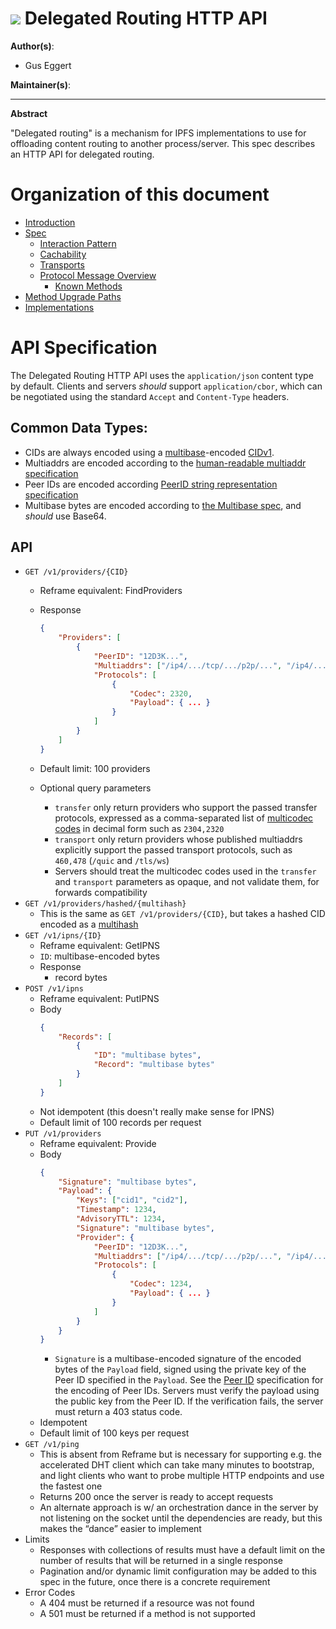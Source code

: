 # ![](https://img.shields.io/badge/status-wip-orange.svg?style=flat-square) Delegated Routing HTTP API

**Author(s)**:
- Gus Eggert

**Maintainer(s)**:

* * *

**Abstract**

"Delegated routing" is a mechanism for IPFS implementations to use for offloading content routing to another process/server. This spec describes an HTTP API for delegated routing.

# Organization of this document

- [Introduction](#introduction)
- [Spec](#spec)
  - [Interaction Pattern](#interaction-pattern)
  - [Cachability](#cachability)
  - [Transports](#transports)
  - [Protocol Message Overview](#protocol-message-overview)
    - [Known Methods](#known-methods)
- [Method Upgrade Paths](#method-upgrade-paths)
- [Implementations](#implementations)

# API Specification
The Delegated Routing HTTP API uses the `application/json` content type by default. Clients and servers *should* support `application/cbor`, which can be negotiated using the standard `Accept` and `Content-Type` headers.

## Common Data Types:

- CIDs are always encoded using a [multibase](https://github.com/multiformats/multibase)-encoded [CIDv1](https://github.com/multiformats/cid#cidv1).
- Multiaddrs are encoded according to the [human-readable multiaddr specification](https://github.com/multiformats/multiaddr#specification)
- Peer IDs are encoded according [PeerID string representation specification](https://github.com/libp2p/specs/blob/master/peer-ids/peer-ids.md#string-representation)
- Multibase bytes are encoded according to [the Multibase spec](https://github.com/multiformats/multibase), and *should* use Base64.

## API
- `GET /v1/providers/{CID}`
    - Reframe equivalent: FindProviders
    - Response
        
        ```json
        {
            "Providers": [
                {
                    "PeerID": "12D3K...",
                    "Multiaddrs": ["/ip4/.../tcp/.../p2p/...", "/ip4/..."],
                    "Protocols": [
                        {
                            "Codec": 2320,
                            "Payload": { ... }
                        }
                    ]
                }
            ]
        }
        ```
        
    - Default limit: 100 providers
    - Optional query parameters
        - `transfer` only return providers who support the passed transfer protocols, expressed as a comma-separated list of [multicodec codes](https://github.com/multiformats/multicodec/blob/master/table.csv) in decimal form such as `2304,2320`
        - `transport` only return providers whose published multiaddrs explicitly support the passed transport protocols, such as `460,478` (`/quic` and `/tls/ws`)
        - Servers should treat the multicodec codes used in the `transfer` and `transport` parameters as opaque, and not validate them, for forwards compatibility
- `GET /v1/providers/hashed/{multihash}`
    - This is the same as `GET /v1/providers/{CID}`, but takes a hashed CID encoded as a [multihash](https://github.com/multiformats/multihash/)
- `GET /v1/ipns/{ID}`
    - Reframe equivalent: GetIPNS
	- `ID`: multibase-encoded bytes
    - Response
        - record bytes
- `POST /v1/ipns`
    - Reframe equivalent: PutIPNS
    - Body
        ```json
        {
			"Records": [
				{
					"ID": "multibase bytes",
					"Record": "multibase bytes"
				}
			]
        }
        ```
    - Not idempotent (this doesn't really make sense for IPNS)
    - Default limit of 100 records per request
- `PUT /v1/providers`
    - Reframe equivalent: Provide
    - Body
		```json
		{
			"Signature": "multibase bytes",
			"Payload": {
        		"Keys": ["cid1", "cid2"],
        		"Timestamp": 1234,
        		"AdvisoryTTL": 1234,
        		"Signature": "multibase bytes",
        		"Provider": {
					"PeerID": "12D3K...",
					"Multiaddrs": ["/ip4/.../tcp/.../p2p/...", "/ip4/..."],
          			"Protocols": [
        				{
        					"Codec": 1234,
        					"Payload": { ... }
						}
					]
        		}
			}
		}
		```
        - `Signature` is a multibase-encoded signature of the encoded bytes of the `Payload` field, signed using the private key of the Peer ID specified in the `Payload`. See the [Peer ID](https://github.com/libp2p/specs/blob/master/peer-ids/peer-ids.md#keys) specification for the encoding of Peer IDs. Servers must verify the payload using the public key from the Peer ID. If the verification fails, the server must return a 403 status code.
    - Idempotent
	- Default limit of 100 keys per request
- `GET /v1/ping`
    - This is absent from Reframe but is necessary for supporting e.g. the accelerated DHT client which can take many minutes to bootstrap, and light clients who want to probe multiple HTTP endpoints and use the fastest one
    - Returns 200 once the server is ready to accept requests
    - An alternate approach is w/ an orchestration dance in the server by not listening on the socket until the dependencies are ready, but this makes the “dance” easier to implement
- Limits
    - Responses with collections of results must have a default limit on the number of results that will be returned in a single response
    - Pagination and/or dynamic limit configuration may be added to this spec in the future, once there is a concrete requirement
- Error Codes
    - A 404 must be returned if a resource was not found
	- A 501 must be returned if a method is not supported
